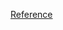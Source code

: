 [Reference](https://dev.to/amalv/how-to-setup-semantic-release-for-a-react-app-or-a-next-js-app-25c1)